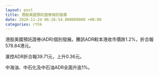 ```yaml
---
layout: post
title: 港股美國預託證券個別發展
date: 2020-11-24 06:26:54.000000000 +08:00
categories: rthk
---
```


港股美國預託證券(ADR)個別發展。騰訊ADR較本港收市價跌1.2%，折合報578.84港元。

滙控ADR折合報39.71元，上升0.36元。

中海油、中石化及中石油ADR全面升逾1%。
